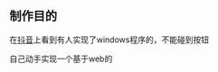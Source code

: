 ## 制作目的
在[抖音](https://m.weibo.cn/status/4254179118039603?sourceType=weixin&from=1082095010&wm=20006_0001&display=0&retcode=6102#&video)上看到有人实现了windows程序的，不能碰到按钮

自己动手实现一个基于web的

